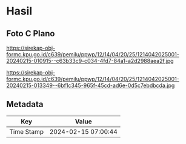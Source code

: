 # Hasil

## Foto C Plano

https://sirekap-obj-formc.kpu.go.id/c639/pemilu/ppwp/12/14/04/20/25/1214042025001-20240215-010915--c63b33c9-c034-4fd7-84a1-a2d2988aea2f.jpg

https://sirekap-obj-formc.kpu.go.id/c639/pemilu/ppwp/12/14/04/20/25/1214042025001-20240215-013349--6bf1c345-965f-45cd-ad6e-0d5c7ebdbcda.jpg


## Metadata

| Key        | Value               |
| ---------- | ------------------- |
| Time Stamp | 2024-02-15 07:00:44 |



